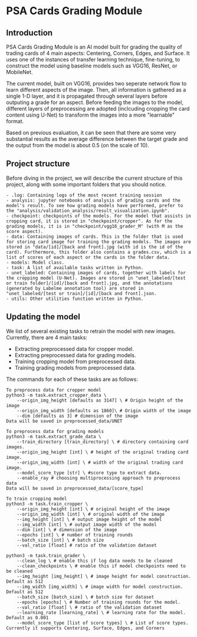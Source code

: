# PSA Cards Grading Module

## Introduction

PSA Cards Grading Module is an AI model built for grading the quality of trading cards of 4 main aspects: Centering, Corners, Edges, and Surface. It uses one of the instances of transfer learning technique, fine-tuning, to construct the model using baseline models such as VGG16, ResNet, or MobileNet.

The current model, built on VGG16, provides two seperate network flow to learn different aspects of the image. Then, all information is gathered as a single 1-D layer, and it is propagated through several layers before outputing a grade for an aspect. Before feeding the images to the model, different layers of preprocessing are adopted (inclcuding cropping the card content using U-Net) to transform the images into a more "learnable" format. 

Based on previous evaluation, it can be seen that there are some very substantial results as the average difference between the target grade and the output from the model is about 0.5 (on the scale of 10).

## Project structure
Before diving in the project, we will describe the current structure of this project, along with some important folders that you should notice.
```
- .log: Containing logs of the most recent training session
- analysis: jupyter notebooks of analysis of grading cards and the model's result. To see how grading models have performed, prefer to the "analysis/validation_analysis/result_visualization.ipynb".
- checkpoint: checkpoints of the models. For the model that assists in cropping card, it is stored in "checkpoint/cropper". As for the grading models, it is in "checkpoint/vgg16_grader_M" (with M as the score aspect).
- data: Containing images of cards. This is the folder that is used for storing card image for training the grading models. The images are stored in "data/[id]/[back and front].jpg (with id is the id of the card). Furthermore, this folder also contains a grades.csv, which is a list of scores of each aspect or the cards in the folder data.
- models: Model class.
- task: A list of available tasks written in Python.
- unet_labeled: Containing images of cards, together with labels for the cropping model (U-Net). Images are stored in "unet_labeled/[test or train folder]/[id]/[back and front].jpg, and the annotations (generated by Labelme annotation tool) are stored in "unet_labeled/[test or train]/[id]/[back and front].json.
- utils: Other utilities function written in Python.
```

## Updating the model

We list of several existing tasks to retrain the model with new images. Currently, there are 4 main tasks:
- Extracting preprocessed data for cropper model.
- Extracting preprocessed data for grading models.
- Training cropping model from preprocessed data.
- Training grading models from preprocessed data.

The commands for each of these tasks are as follows:

```
To preprocess data for cropper model
python3 -m task.extract_cropper_data \
    --origin_img_height [defaults as 3147] \ # Origin height of the image
    --origin_img_width [defaults as 1860]\ # Origin width of the image
    --dim [defaults as 3] # dimension of the image
Data will be saved in preprocessed_data/UNET
```

```
To preprocess data for grading models
python3 -m task.extract_grade_data \
    --train_directory [train_directory] \ # directory containing card images.
    --origin_img_height [int] \ # height of the original trading card image.
    --origin_img_width [int] \ # width of the original trading card image.
    --model_score_type [str] \ #score type to extract data.
    --enable_ray # choosing multiprocessing approach to preprocess data 
Data will be saved in preprocessed_data/[score_type]
```

```
To train cropping model
python3 -m task.train_cropper \
    --origin_img_height [int] \ # original height of the image
    --origin_img_width [int] \ # original width of the image
    --img_height [int] \ # output image height of the model
    --img_width [int] \ # output image width of the model
    --dim [int] \ # dimension of the image
    --epochs [int] \ # number of training rounds
    --batch_size [int] \ # batch size
    --val_ratio [float] # ratio of the validation dataset
```

```
python3 -m task.train_grader \
    --clean_log \ # enable this if log data needs to be cleaned
    --clean_checkpoints \ # enable this if model checkpoints need to be cleaned
    --img_height [img_height] \ # image height for model construction. Default as 512
    --img_width [img_width] \ # image width for model construction. Default as 512
    --batch_size [batch_size] \ # batch size for dataset
    --epochs [epochs] \ # Number of training rounds for the model.
    --val_ratio [float] \ # ratio of the validation dataset
    --learning_rate [learning_rate] \ # learning rate for the model. Default as 0.001
    --model_score_type [list of score types] \ # List of score types. Currently it supports Centering, Surface, Edges, and Corners
```
